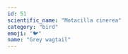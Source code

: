 ```yaml
---
id: 51
scientific_name: "Motacilla cinerea"
category: "bird"
emoji: "🐦"
name: "Grey wagtail"
---
```

